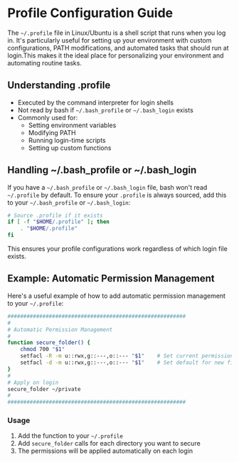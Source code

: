 # Profile Configuration Guide

The `~/.profile` file in Linux/Ubuntu is a shell script that runs when you log in. It's particularly useful for setting up your environment with custom configurations, PATH modifications, and automated tasks that should run at login.This makes it the ideal place for personalizing your environment and automating routine tasks.

## Understanding .profile

- Executed by the command interpreter for login shells
- Not read by bash if `~/.bash_profile` or `~/.bash_login` exists
- Commonly used for:
  - Setting environment variables
  - Modifying PATH
  - Running login-time scripts
  - Setting up custom functions

## Handling ~/.bash_profile or ~/.bash_login

If you have a `~/.bash_profile` or `~/.bash_login` file, bash won't read `~/.profile` by default. To ensure your `.profile` is always sourced, add this to your `~/.bash_profile` or `~/.bash_login`:

```bash
# Source .profile if it exists
if [ -f "$HOME/.profile" ]; then
    . "$HOME/.profile"
fi
```

This ensures your profile configurations work regardless of which login file exists.

## Example: Automatic Permission Management

Here's a useful example of how to add automatic permission management to your `~/.profile`:

```bash
########################################################
#
# Automatic Permission Management
#
function secure_folder() {
    chmod 700 "$1"
    setfacl -R -m u::rwx,g::---,o::--- "$1"    # Set current permissions
    setfacl -d -m u::rwx,g::---,o::--- "$1"    # Set default for new files
}
#
# Apply on login
secure_folder ~/private
#
########################################################
```

### Usage

1. Add the function to your `~/.profile`
2. Add `secure_folder` calls for each directory you want to secure
3. The permissions will be applied automatically on each login
